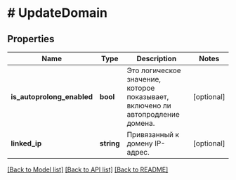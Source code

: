 # # UpdateDomain

## Properties

Name | Type | Description | Notes
------------ | ------------- | ------------- | -------------
**is_autoprolong_enabled** | **bool** | Это логическое значение, которое показывает, включено ли автопродление домена. | [optional]
**linked_ip** | **string** | Привязанный к домену IP-адрес. | [optional]

[[Back to Model list]](../../README.md#models) [[Back to API list]](../../README.md#endpoints) [[Back to README]](../../README.md)
